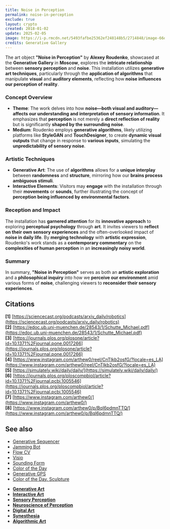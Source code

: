 ```yaml
---
title: Noise in Perception
permalink: noise-in-perception
exclude: true
layout: crypto
created: 2018-01-02
update: 2025-02-05
image: https://i-p.rmcdn.net/5493fafbe25362ef248148b5/2714848/image-66de86e3-a5a8-4e3d-8a73-badb371fb6bd.png?w=608&e=webp&nll=true&cX=0&cY=2&cW=1024&cH=1020
credits: Generative Gallery
---
```


The art object **"Noise in Perception"** by **Alexey Roudenko**, showcased at the **Generative Gallery** in **Moscow**, explores the **intricate relationship** between **sensory perception** and **noise**. This installation utilizes **generative art techniques**, particularly through the **application of algorithms** that manipulate **visual** and **auditory elements**, reflecting how **noise influences our perception of reality**.

### Concept Overview

- **Theme**: The work delves into how **noise—both visual and auditory—affects our understanding and interpretation of sensory information**. It emphasizes that **perception** is not merely a **direct reflection of reality** but is significantly **shaped by the surrounding noise**.  
- **Medium**: Roudenko employs **generative algorithms**, likely utilizing platforms like **StyleGAN** and **TouchDesigner**, to create **dynamic visual outputs** that change in response to **various inputs**, simulating the **unpredictability of sensory noise**.  

### Artistic Techniques

- **Generative Art**: The use of **algorithms** allows for a **unique interplay** between **randomness** and **structure**, mirroring how our **brains process ambiguous stimuli**.  
- **Interactive Elements**: Visitors may **engage** with the installation through their **movements** or **sounds**, further illustrating the concept of **perception being influenced by environmental factors**.  

### Reception and Impact

The installation has **garnered attention** for its **innovative approach** to exploring **perceptual psychology** through **art**. It invites viewers to **reflect on their own sensory experiences** and the often-overlooked impact of **noise in daily life**. By **merging technology** with **artistic expression**, Roudenko's work stands as a **contemporary commentary** on the **complexities of human perception** in an **increasingly noisy world**.

### Summary

In summary, **"Noise in Perception"** serves as both an **artistic exploration** and a **philosophical inquiry** into how we **perceive our environment** amid various forms of **noise**, challenging viewers to **reconsider their sensory experiences**.

## Citations

**[1]** [https://sciencecast.org/podcasts/arxiv_daily/robotics](https://sciencecast.org/podcasts/arxiv_daily/robotics)  
**[2]** [https://edoc.ub.uni-muenchen.de/28543/1/Schutte_Michael.pdf](https://edoc.ub.uni-muenchen.de/28543/1/Schutte_Michael.pdf)  
**[3]** [https://journals.plos.org/plosone/article?id=10.1371%2Fjournal.pone.0017266](https://journals.plos.org/plosone/article?id=10.1371%2Fjournal.pone.0017266)  
**[4]** [https://www.instagram.com/arthew0/reel/CnTIkb2osfG/?locale=es_LA](https://www.instagram.com/arthew0/reel/CnTIkb2osfG/?locale=es_LA)  
**[5]** [https://simulately.wiki/daily/daily/](https://simulately.wiki/daily/daily/)  
**[6]** [https://journals.plos.org/ploscompbiol/article?id=10.1371%2Fjournal.pcbi.1005546](https://journals.plos.org/ploscompbiol/article?id=10.1371%2Fjournal.pcbi.1005546)  
**[7]** [https://www.instagram.com/arthew0/](https://www.instagram.com/arthew0/)  
**[8]** [https://www.instagram.com/arthew0/p/BqI6pdmnTTQ/](https://www.instagram.com/arthew0/p/BqI6pdmnTTQ/)  

## See also

+ [Generative Sequencer](generative-sequencer)  
+ [Jamming Bot](jamming-bot)  
+ [Flow CV](flow-cv)  
+ [Visio](visio)  
+ [Sounding Form](sounding-form)  
+ [Color of the Day](color-of-the-day)  
+ [Generative GPS](generative-gps)  
+ [Color of the Day. Sculpture](color-of-the-day-sculpture)  
- **[Generative Art](https://en.wikipedia.org/wiki/Generative_art)**  
- **[Interactive Art](https://en.wikipedia.org/wiki/Interactive_art)**  
- **[Sensory Perception](https://en.wikipedia.org/wiki/Sensory_perception)**  
- **[Neuroscience of Perception](https://en.wikipedia.org/wiki/Neuroscience_of_perception)**  
- **[Digital Art](https://en.wikipedia.org/wiki/Digital_art)**  
- **[Synesthesia](https://en.wikipedia.org/wiki/Synesthesia)**  
- **[Algorithmic Art](https://en.wikipedia.org/wiki/Algorithmic_art)**  

<!-- Prompt:  
- Не менять язык статьи, сохранять оригинальный язык.  
- Если тема оформлена как "Имя Фамилия", заголовок должен быть "Фамилия, Имя".  
- Изменить title: A Template на основной топик в статье.  
- Создать permalink: на основе title (без / пред и / после/)  
- Замени date: на created:  
- Замени update: хххх-хх-хх текущую дату в таком же формате  
- Изменить заголовок раздела "Citations" на ## Citations.  
- Оформить ссылки в разделе "Citations" в формате: **[x]** [URL](URL).  
- При ссылке на источник в тексте, использовать формат: **[x]**, **[x]**.  
- Убедиться, что номера цитат соответствуют записям в разделе "Citations".  
- Сделать номера цитат кликабельными по указанному выше формату.  
- Добавить список связанных тем в том же формате.  
- Если есть списки с годами (при условии что они не содержат длинные предложения или ссылки) - конвертируй их в таблицы.  
- Выделяй даты, места, географические названия, адреса, имена собственные **таким образом**.  
- Использовать шаблон - "[Название темы](ссылка-на-тему)" для каждого пункта.  
- Раздел ## See also должен включаться автоматически в конец статьи.  
- Результат в md коде.  
- Оставить этот Prompt после редактирования в конце кода.  
-->
